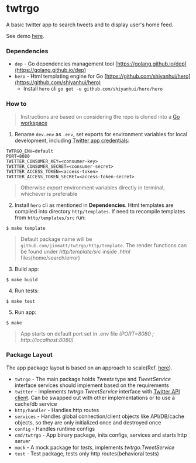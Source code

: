 # twtrgo

A basic twitter app to search tweets and to display user's home feed.

See demo [here](https://twtrgo.herokuapp.com).

### Dependencies

* `dep` - Go dependencies management tool [https://golang.github.io/dep](https://golang.github.io/dep)
* `hero` - Html templating engine for Go [https://github.com/shiyanhui/hero](https://github.com/shiyanhui/hero)
  * Install `hero` cli `go get -u github.com/shiyanhui/hero/hero`

### How to

> Instructions are based on considering the repo is cloned into a [Go workspace](https://golang.org/doc/code.html#Workspaces)

1. Rename `dev.env` as `.env`, set exports for environment variables for local development, including [Twitter app credentials](https://developer.twitter.com/en/docs/basics/authentication/guides/access-tokens.html):
```
TWTRGO_ENV=default
PORT=8080
TWITTER_CONSUMER_KEY=<consumer-key>
TWITTER_CONSUMER_SECRET=<consumer-secret>
TWITTER_ACCESS_TOKEN=<access-token>
TWITTER_ACCESS_TOKEN_SECRET=<access-token-secret>
```
> Otherwise _export_ environment variables directly in terminal, whichever is preferable

2. Install `hero` cli as mentioned in **Dependencies**. Html templates are compiled into directory `http/templates`. If need to recompile templates from `http/templates/src` run:
```
$ make template
```
> Default package name will be `github.com/jinmatt/twtrgo/http/template`. The render functions can be found under _http/template/src_ inside _.html_ files(home/search/error)

3. Build app:
```
$ make build
```

4. Run tests:
```
$ make test
```

5. Run app:
```
$ make
```
> App starts on default port set in .env file _(PORT=8080 ; http://localhost:8080)_

### Package Layout

The app package layout is based on an approach to scale(Ref. [here](https://medium.com/@benbjohnson/standard-package-layout-7cdbc8391fc1)).

* `twtrgo` - The main package holds _Tweets_ type and _TweetService_ interface services should implement based on the requirements
* `twitter` - implements _twtrgo.TweetService_ interface with [Twitter API client](https://github.com/ChimeraCoder/anaconda). Can be swapped out with other implementations or to use a cache/db service
* `http/handler` - Handles http routes
* `services` - Handles global connection/client objects like API/DB/cache objects, so they are only initialized once and destroyed once
* `config` - Handles runtime configs
* `cmd/twtrgo` - App binary package, inits configs, services and starts http server
* `mock` - A mock package for _tests_, implements _twtrgo.TweetService_
* `test` - Test package, tests only http routes(behavioral tests)
